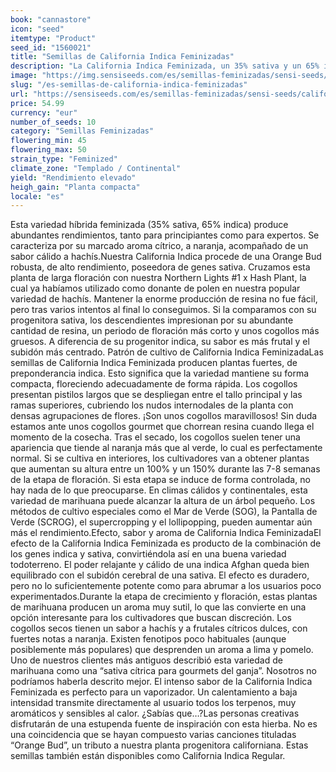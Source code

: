 ```yaml
---
book: "cannastore"
icon: "seed"
itemtype: "Product"
seed_id: "1560021"
title: "Semillas de California Indica Feminizadas"
description: "La California Indica Feminizada, un 35% sativa y un 65% indica, produce plantas de rápida floración, cogollos resinosos, y un subidón híbrido placentero."
image: "https://img.sensiseeds.com/es/semillas-feminizadas/sensi-seeds/california-indica-feminizada-image.png"
slug: "/es-semillas-de-california-indica-feminizadas"
url: "https://sensiseeds.com/es/semillas-feminizadas/sensi-seeds/california-indica-feminizada?a_aid=cannastore"
price: 54.99
currency: "eur"
number_of_seeds: 10
category: "Semillas Feminizadas"
flowering_min: 45
flowering_max: 50
strain_type: "Feminized"
climate_zone: "Templado / Continental"
yield: "Rendimiento elevado"
heigh_gain: "Planta compacta"
locale: "es"
---
```

Esta variedad híbrida feminizada (35% sativa, 65% indica) produce abundantes rendimientos, tanto para principiantes como para expertos. Se caracteriza por su marcado aroma cítrico, a naranja, acompañado de un sabor cálido a hachís.Nuestra California Indica procede de una Orange Bud robusta, de alto rendimiento, poseedora de genes sativa. Cruzamos esta planta de larga floración con nuestra Northern Lights #1 x Hash Plant, la cual ya habíamos utilizado como donante de polen en nuestra popular variedad de hachís. Mantener la enorme producción de resina no fue fácil, pero tras varios intentos al final lo conseguimos. Si la comparamos con su progenitora sativa, los descendientes impresionan por su abundante cantidad de resina, un periodo de floración más corto y unos cogollos más gruesos. A diferencia de su progenitor indica, su sabor es más frutal y el subidón más centrado. Patrón de cultivo de California Indica FeminizadaLas semillas de California Indica Feminizada producen plantas fuertes, de preponderancia indica. Esto significa que la variedad mantiene su forma compacta, floreciendo adecuadamente de forma rápida. Los cogollos presentan pistilos largos que se despliegan entre el tallo principal y las ramas superiores, cubriendo los nudos internodales de la planta con densas agrupaciones de flores. ¡Son unos cogollos maravillosos! Sin duda estamos ante unos cogollos gourmet que chorrean resina cuando llega el momento de la cosecha. Tras el secado, los cogollos suelen tener una apariencia que tiende al naranja más que al verde, lo cual es perfectamente normal. Si se cultiva en interiores, los cultivadores van a obtener plantas que aumentan su altura entre un 100% y un 150% durante las 7-8 semanas de la etapa de floración. Si esta etapa se induce de forma controlada, no hay nada de lo que preocuparse. En climas cálidos y continentales, esta variedad de marihuana puede alcanzar la altura de un árbol pequeño. Los métodos de cultivo especiales como el Mar de Verde (SOG), la Pantalla de Verde (SCROG), el supercropping y el lollipopping, pueden aumentar aún más el rendimiento.Efecto, sabor y aroma de California Indica FeminizadaEl efecto de la California Indica Feminizada es producto de la combinación de los genes indica y sativa, convirtiéndola así en una buena variedad todoterreno. El poder relajante y cálido de una indica Afghan queda bien equilibrado con el subidón cerebral de una sativa. El efecto es duradero, pero no lo suficientemente potente como para abrumar a los usuarios poco experimentados.Durante la etapa de crecimiento y floración, estas plantas de marihuana producen un aroma muy sutil, lo que las convierte en una opción interesante para los cultivadores que buscan discreción. Los cogollos secos tienen un sabor a hachís y a frutales cítricos dulces, con fuertes notas a naranja. Existen fenotipos poco habituales (aunque posiblemente más populares) que desprenden un aroma a lima y pomelo. Uno de nuestros clientes más antiguos describió esta variedad de marihuana como una “sativa cítrica para gourmets del ganja”. Nosotros no podríamos haberla descrito mejor. El intenso sabor de la California Indica Feminizada es perfecto para un vaporizador. Un calentamiento a baja intensidad transmite directamente al usuario todos los terpenos, muy aromáticos y sensibles al calor. ¿Sabías que…?Las personas creativas disfrutarán de una estupenda fuente de inspiración con esta hierba. No es una coincidencia que se hayan compuesto varias canciones tituladas “Orange Bud”, un tributo a nuestra planta progenitora californiana. Estas semillas también están disponibles como California Indica Regular.
